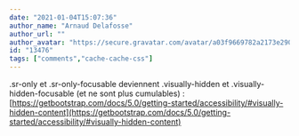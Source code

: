 ```yaml
---
date: "2021-01-04T15:07:36"
author_name: "Arnaud Delafosse"
author_url: ""
author_avatar: "https://secure.gravatar.com/avatar/a03f9669782a2173e29001550ccf0b2f"
id: "13476"
tags: ["comments","cache-cache-css"]
---
```

.sr-only et .sr-only-focusable deviennent .visually-hidden et .visually-hidden-focusable (et ne sont plus cumulables) : [https://getbootstrap.com/docs/5.0/getting-started/accessibility/#visually-hidden-content](https://getbootstrap.com/docs/5.0/getting-started/accessibility/#visually-hidden-content)